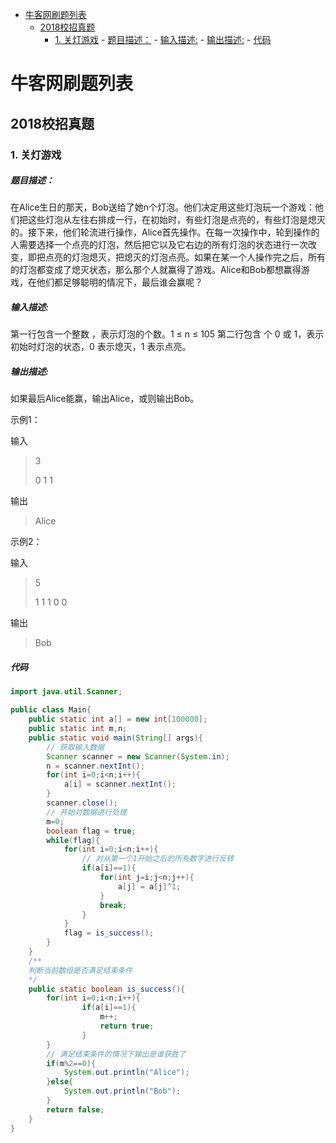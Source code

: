 <!-- TOC -->

- [牛客网刷题列表](#牛客网刷题列表)
    - [2018校招真题](#2018校招真题)
        - [1. 关灯游戏](#1-关灯游戏)
                - [题目描述：](#题目描述)
                - [输入描述:](#输入描述)
                - [输出描述:](#输出描述)
                - [代码](#代码)

<!-- /TOC -->

# 牛客网刷题列表

## 2018校招真题

### 1. 关灯游戏

##### 题目描述：

在Alice生日的那天，Bob送给了她n个灯泡。他们决定用这些灯泡玩一个游戏：他们把这些灯泡从左往右排成一行，在初始时，有些灯泡是点亮的，有些灯泡是熄灭的。接下来，他们轮流进行操作，Alice首先操作。在每一次操作中，轮到操作的人需要选择一个点亮的灯泡，然后把它以及它右边的所有灯泡的状态进行一次改变，即把点亮的灯泡熄灭，把熄灭的灯泡点亮。如果在某一个人操作完之后，所有的灯泡都变成了熄灭状态，那么那个人就赢得了游戏。Alice和Bob都想赢得游戏，在他们都足够聪明的情况下，最后谁会赢呢？

##### 输入描述:

第一行包含一个整数 ，表示灯泡的个数。1 ≤ n ≤ 105
第二行包含 个 0 或 1，表示初始时灯泡的状态，0 表示熄灭，1 表示点亮。

##### 输出描述:

如果最后Alice能赢，输出Alice，或则输出Bob。

示例1：

输入

> 3
>
> 0 1 1

输出

> Alice

示例2：

输入
> 5
>
> 1 1 1 0 0

输出

> Bob

##### 代码

```java
import java.util.Scanner;

public class Main{
    public static int a[] = new int[100000];
    public static int m,n;
    public static void main(String[] args){
        // 获取输入数据
        Scanner scanner = new Scanner(System.in);
        n = scanner.nextInt();
        for(int i=0;i<n;i++){
            a[i] = scanner.nextInt();
        }
        scanner.close();
        // 开始对数据进行处理
        m=0;
        boolean flag = true;
        while(flag){
            for(int i=0;i<n;i++){
                // 对从第一个1开始之后的所有数字进行反转
                if(a[i]==1){
                    for(int j=i;j<n;j++){
                        a[j] = a[j]^1;
                    }
                    break;
                }
            }
            flag = is_success();
        }
    }
    /**
    判断当前数组是否满足结束条件
    */
    public static boolean is_success(){
        for(int i=0;i<n;i++){
                if(a[i]==1){
                    m++;
                    return true;
                }
        }
        // 满足结束条件的情况下输出是谁获胜了
        if(m%2==0){
            System.out.println("Alice");
        }else{
            System.out.println("Bob");
        }
        return false;
    }
}
```